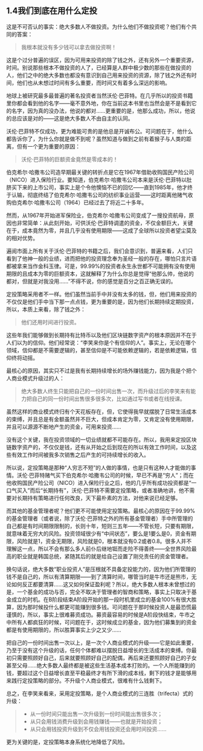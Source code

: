 ## 1.4我们到底在用什么定投

这是不可否认的事实：绝大多数人不做投资。为什么他们不做投资呢？他们有个共同的答案：

> 我根本就没有多少钱可以拿去做投资啊！

这是个过分普遍的误区，因为可用来投资的除了钱之外，还有另外一个重要资源，时间。别说那些根本不做投资的人了，已经算是人群中极少数的那些在做投资的人，他们之中的绝大多数也都没有意识到自己用来投资的资源，除了钱之外还有时间，他们也从未想过时间有多么重要，而时间又有着多么深远的影响。

地球上被研究最多最普遍的著名投资者当然沃伦·巴菲特。在几乎所以的投资书籍里你都会看到他的名字——毫不意外地，你在当前这本书里也当然会是不是看到它的名字，因为真的没办法，他说的都对……更重要的是，他那么成功，所以，他说的总应该是对的——这是绝大多数人不由自主的认同。

沃伦·巴菲特不仅成功，更为难能可贵的是他总是开诚布公。可问题在于，他什么都告诉你了，为什么你就是做不到呢？虽然知道与做到之前有着猴子与人类的距离，但有一个更为重要的原因：

> 沃伦·巴菲特的巨额资金竟然是零成本的！

伯克希尔·哈撒韦公司造早期最关键的转折点是它在1967年借助收购国民产险公司（NICO）进入保险行业。要知道，伯克希尔·哈撒韦公司本来是沃伦·巴菲特以肚脐买下来的上市公司，事实上是个令他懊恼不已的回忆——直到1985年，他才终于认输，彻底终结了伯克希尔·哈撒韦公司的纺织事业运营——这时距离他赌气收购伯克希尔·哈撒韦公司（1964）已经过去了将近二十多年。

然而，从1967年开始进军保险业，伯克希尔·哈撒韦公司变成了一搜投资航母，原因也非常简单：从此刻开始，可供沃伦·巴菲特调遣的资金，不仅金额巨大，关键在于，成本竟然为零，并且几乎没有使用期限——这成了全球所以投资者望尘莫及的相对优势。

遍阅市面上所有关于沃伦·巴菲特的书籍之后，我们会意识到，普遍来看，人们只看到了他神一般的业绩，进而把他的投资理念奉为圣经一般的存在，哪怕只言片语都被拿来当作金科玉律。可是，99.99%的投资者永生永世都不可能拥有没有使用期限的且成本为零的巨额资本，这就解释了为什么你总是觉得“他那么帅，他说的都对，但就是对我没用……”不得不说，你的感觉是百分之百正确无误的。

定投策略采用者不一样。他们虽然当前手中并没有太多的钱，但，他们用来投资的不仅仅是他们手中当下那一点点钱，更为重要的是，因为他们长期持续定期投资，所以，本质上来看，除了钱之外：

> 他们还用时间进行投资。

这些年我们能够做到长期持有比特币以及他们区块链数字资产的根本原因并不在于人们以为的信仰。他们经常说：“李笑来你是个有信仰的人”。事实上，无论在哪个领域，信仰都是不需要逻辑的，甚至信仰是不可能依赖逻辑的，若是依赖逻辑，信仰终将动摇。

最核心的原因，其实只不过是我有长期持续增长的场外赚钱能力，因为我是个把个人商业模式升级过的人：

> 绝大多数人终生只能把自己的一份时间出售一次，而升级过后的李笑来有能力把自己的同一份时间出售很多很多次，比如通过写书或者在线授课。

虽然这样的商业模式终归有个天花板存在，但，它使得我早就摆脱了日常生活成本的束缚，并且总是有金额虽然并不巨大，但成本肯定为零，又肯定没有使用期限，并且可以源源不断地产生的资金，可用来投资……

没有这个关键，我在投资领域的一切业绩就都不可能存在。所以，我用来定投区块链数字资产的，不仅仅是钱，还有从开始之后到现在的所以有效工作时间，以及这些有效工作时间被我多次销售之后产生的可持续增长的收入。

所以说，定投策略是那种“人穷志不短”的人做的事情，也是只有这种人才能做的事情。沃伦·巴菲特赌气买下伯克希尔·哈撒韦公司的时候，早已不再是“穷人”；而在他收购国民产险公司（NICO）进入保险行业之后，他的几乎所有成功投资都是“一口气买入”而后“长期持有”，沃伦·巴菲特不需要定投策略，或者准确地讲，他不需要对长期持有策略进行任何改良，天下最朴素的方法，对他来说已经足够。

而其他的基金管理者呢？他们更不可能使用定投策略。最核心的原因在于99.99%的基金管理者（或者说，除了沃伦·巴菲特之外的所有基金管理者）手中所管理的自己都是有时间期限限制的，长则十年，短则三五年——不管长短，只要有期限，就意味着无穷大的风险。投资领域很少有“中间状态”，要么是1要么是0，资金有期限，风险就是1，资金无期限，风险就是0，根本就没有0.2或者0.8。很多人并不理解这一点，所以不会有那么多人前仆后继地铤而走险不得善终——全世界风险最高的职业就是韩国总统，紧随其后的就是给自己设置了刚兑责任的资金管理者。

换句话说，绝大多数“职业投资人”是压根就不具备定投能力的，因为他们所管理的钱不是自己的，所以有清算期限——到了清算时间，哪管当时是牛市还是熊市，无论如何反正都要清算……这又如何保证盈利呢？所以，绝大多数人根本未曾想过的是，一个基金的成功与否，完全不取决于管理者的智商和策略，事实上只取决于基金成立的时机。在B阶段结束A阶段开始的那一段时机里成立的基金100%有很大胜算，因为那时候投什么都更可能赚到很多钱。可问题在于那时候投资人是最恐慌最谨慎的，所以，事实上很难募资成功。募资最容易的时候是A阶段快结束，牛市之中所有人都疯狂的时候，可问题在于，这时候成立的基金，因为他们募集到的资金都是有使用期限的，所以胜算事实上少之又少……

把自己的一份时间出售一次以上，是一次个人商业模式的升级——它是如此重要，乃至于没有这个升级的话，任何个体都难以摆脱日益增长的生活成本的束缚。你最初只需要照顾好自己，后来就要照顾好自己的配偶，再后来还要照顾好自己的子女甚至父母……绝大多数人最终都是被这些生活基本成本打败的。一个人所能赚到的钱，要超过这个日益增长直至平稳最终才有所下滑的成本线，剩下的钱才是能够用来践行定投策略的部分。不升级个人商业模式，很难有什么钱剩下。

总之，在李笑来看来，采用定投策略，是个人商业模式的三连胜（trifecta）式的升级：

> - 从一份时间只能出售一次升级到一份时间能出售很多次；
> - 从只会用钱消费升级到会用钱赚钱——也就是开始投资；
> - 从只会用钱投资升级到不仅会用钱投资还会用时间投资……

更为关键的是，定投策略本身系统化地降低了风险。